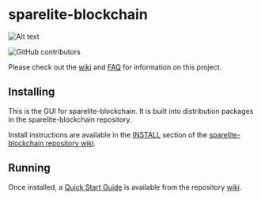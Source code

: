 # sparelite-blockchain
![Alt text](https://www.sparenetwork.org/img/sparelite_logo.svg)

![GitHub contributors](https://img.shields.io/github/contributors/Spare-Network/spare-blockchain?logo=GitHub)

Please check out the [wiki](https://github.com/Spare-Network/spare-blockchain/wiki)
and [FAQ](https://github.com/Spare-Network/spare-blockchain/wiki/FAQ) for
information on this project.

## Installing

This is the GUI for sparelite-blockchain. It is built into distribution packages in the sparelite-blockchain repository.

Install instructions are available in the
[INSTALL](https://github.com/Spare-Network/spare-blockchain/wiki/INSTALL)
section of the
[sparelite-blockchain repository wiki](https://github.com/Spare-Network/spare-blockchain/wiki).

## Running

Once installed, a
[Quick Start Guide](https://github.com/Spare-Network/spare-blockchain/wiki/Quick-Start-Guide)
is available from the repository
[wiki](https://github.com/Spare-Network/spare-blockchain/wiki).
